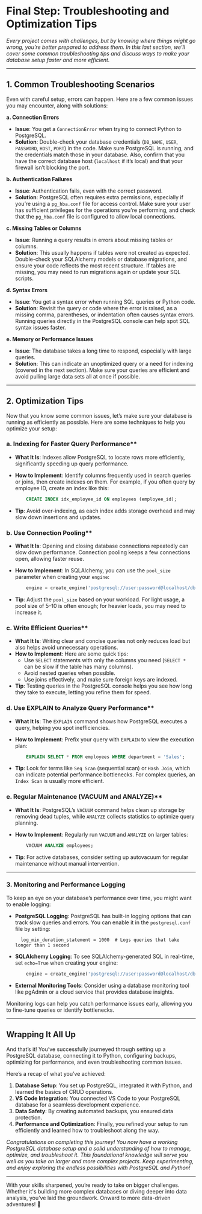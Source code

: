 # **Final Step: Troubleshooting and Optimization Tips**

*Every project comes with challenges, but by knowing where things might go wrong, you’re better prepared to address them. In this last section, we’ll cover some common troubleshooting tips and discuss ways to make your database setup faster and more efficient.*

___

## **1. Common Troubleshooting Scenarios**

Even with careful setup, errors can happen. Here are a few common issues you may encounter, along with solutions:

**a. Connection Errors**  

- **Issue**: You get a `ConnectionError` when trying to connect Python to PostgreSQL.
- **Solution**: Double-check your database credentials (`DB_NAME`, `USER`, `PASSWORD`, `HOST`, `PORT`) in the code. Make sure PostgreSQL is running, and the credentials match those in your database. Also, confirm that you have the correct database host (`localhost` if it’s local) and that your firewall isn’t blocking the port.

**b. Authentication Failures**  

- **Issue**: Authentication fails, even with the correct password.
- **Solution**: PostgreSQL often requires extra permissions, especially if you’re using a `pg_hba.conf` file for access control. Make sure your user has sufficient privileges for the operations you're performing, and check that the `pg_hba.conf` file is configured to allow local connections.

**c. Missing Tables or Columns**  

- **Issue**: Running a query results in errors about missing tables or columns.
- **Solution**: This usually happens if tables were not created as expected. Double-check your SQLAlchemy models or database migrations, and ensure your code reflects the most recent structure. If tables are missing, you may need to run migrations again or update your SQL scripts.

**d. Syntax Errors**  

- **Issue**: You get a syntax error when running SQL queries or Python code.
- **Solution**: Revisit the query or code where the error is raised, as a missing comma, parentheses, or indentation often causes syntax errors. Running queries directly in the PostgreSQL console can help spot SQL syntax issues faster.

**e. Memory or Performance Issues**  

- **Issue**: The database takes a long time to respond, especially with large queries.
- **Solution**: This can indicate an unoptimized query or a need for indexing (covered in the next section). Make sure your queries are efficient and avoid pulling large data sets all at once if possible.

___

## **2. Optimization Tips**

Now that you know some common issues, let’s make sure your database is running as efficiently as possible. Here are some techniques to help you optimize your setup:

### a. Indexing for Faster Query Performance**

- **What It Is**: Indexes allow PostgreSQL to locate rows more efficiently, significantly speeding up query performance.
- **How to Implement**: Identify columns frequently used in search queries or joins, then create indexes on them. For example, if you often query by employee ID, create an index like this:

  ```sql
      CREATE INDEX idx_employee_id ON employees (employee_id);
  ```

- **Tip**: Avoid over-indexing, as each index adds storage overhead and may slow down insertions and updates.

### b. Use Connection Pooling**

- **What It Is**: Opening and closing database connections repeatedly can slow down performance. Connection pooling keeps a few connections open, allowing faster reuse.
- **How to Implement**: In SQLAlchemy, you can use the `pool_size` parameter when creating your `engine`:

  ```python
      engine = create_engine('postgresql://user:password@localhost/dbname', pool_size=10)
  ```

- **Tip**: Adjust the `pool_size` based on your workload. For light usage, a pool size of 5–10 is often enough; for heavier loads, you may need to increase it.

### c. Write Efficient Queries**

- **What It Is**: Writing clear and concise queries not only reduces load but also helps avoid unnecessary operations.
- **How to Implement**: Here are some quick tips:
  - Use `SELECT` statements with only the columns you need (`SELECT *` can be slow if the table has many columns).
  - Avoid nested queries when possible.
  - Use joins effectively, and make sure foreign keys are indexed.
- **Tip**: Testing queries in the PostgreSQL console helps you see how long they take to execute, letting you refine them for speed.

### d. Use EXPLAIN to Analyze Query Performance**

- **What It Is**: The `EXPLAIN` command shows how PostgreSQL executes a query, helping you spot inefficiencies.
- **How to Implement**: Prefix your query with `EXPLAIN` to view the execution plan:

  ```sql
      EXPLAIN SELECT * FROM employees WHERE department = 'Sales';
  ```

- **Tip**: Look for terms like `Seq Scan` (sequential scan) or `Hash Join`, which can indicate potential performance bottlenecks. For complex queries, an `Index Scan` is usually more efficient.

### e. Regular Maintenance (VACUUM and ANALYZE)**

- **What It Is**: PostgreSQL’s `VACUUM` command helps clean up storage by removing dead tuples, while `ANALYZE` collects statistics to optimize query planning.
- **How to Implement**: Regularly run `VACUUM` and `ANALYZE` on larger tables:

  ```sql
      VACUUM ANALYZE employees;
  ```
  
- **Tip**: For active databases, consider setting up autovacuum for regular maintenance without manual intervention.

___

### **3. Monitoring and Performance Logging**

To keep an eye on your database’s performance over time, you might want to enable logging:

- **PostgreSQL Logging**: PostgreSQL has built-in logging options that can track slow queries and errors. You can enable it in the `postgresql.conf` file by setting:

  ```plaintext
    log_min_duration_statement = 1000  # Logs queries that take longer than 1 second
  ```

- **SQLAlchemy Logging**: To see SQLAlchemy-generated SQL in real-time, set `echo=True` when creating your engine:

  ```python
      engine = create_engine('postgresql://user:password@localhost/dbname', echo=True)
  ```

- **External Monitoring Tools**: Consider using a database monitoring tool like pgAdmin or a cloud service that provides database insights.

Monitoring logs can help you catch performance issues early, allowing you to fine-tune queries or identify bottlenecks.

___

## **Wrapping It All Up**

And that’s it! You’ve successfully journeyed through setting up a PostgreSQL database, connecting it to Python, configuring backups, optimizing for performance, and even troubleshooting common issues.

Here’s a recap of what you’ve achieved:

1. **Database Setup**: You set up PostgreSQL, integrated it with Python, and learned the basics of CRUD operations.
2. **VS Code Integration**: You connected VS Code to your PostgreSQL database for a seamless development experience.
3. **Data Safety**: By creating automated backups, you ensured data protection.
4. **Performance and Optimization**: Finally, you refined your setup to run efficiently and learned how to troubleshoot along the way.

*Congratulations on completing this journey! You now have a working PostgreSQL database setup and a solid understanding of how to manage, optimize, and troubleshoot it. This foundational knowledge will serve you well as you take on larger and more complex projects. Keep experimenting, and enjoy exploring the endless possibilities with PostgreSQL and Python!*

___

With your skills sharpened, you’re ready to take on bigger challenges. Whether it's building more complex databases or diving deeper into data analysis, you’ve laid the groundwork. Onward to more data-driven adventures! 🎉
